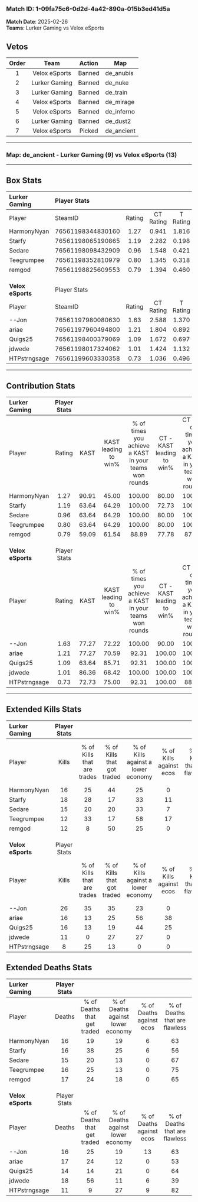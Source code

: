 ### Match ID: 1-09fa75c6-0d2d-4a42-890a-015b3ed41d5a  
**Match Date**: 2025-02-26  
**Teams**: Lurker Gaming vs Velox eSports  

## Vetos  

| Order | Team | Action | Map |
| :---: | :--: | :----: | --- |
| 1 | Velox eSports | Banned | de_anubis |
| 2 | Lurker Gaming | Banned | de_nuke |
| 3 | Lurker Gaming | Banned | de_train |
| 4 | Velox eSports | Banned | de_mirage |
| 5 | Velox eSports | Banned | de_inferno |
| 6 | Lurker Gaming | Banned | de_dust2 |
| 7 | Velox eSports | Picked | de_ancient |

---  

### **Map**: de_ancient - Lurker Gaming (9) vs Velox eSports (13)  
---  

## Box Stats  

| **Lurker Gaming** | Player Stats      |        |           |          |       |       |       |         |        |      |     |
| :- | :- | :-: | :-: | :-: | :-: | :-: | :-: | :-: | :-: | :-: | :-: |
| Player            | SteamID           | Rating | CT Rating | T Rating | KAST  |  ADR  | Kills | Assists | Deaths | K/D  | HS% |
| HarmonyNyan       | 76561198344830160 |  1.27  |   0.941   |  1.816   | 90.91 | 83.9  |  16   |    7    |   16   | 1.00 | 87  |
| Starfy            | 76561198065190865 |  1.19  |   2.282   |  0.198   | 63.64 | 96.1  |  18   |    8    |   16   | 1.13 | 50  |
| Sedare            | 76561198098432909 |  0.96  |   1.548   |  0.421   | 63.64 | 66.1  |  15   |    0    |   15   | 1.00 | 53  |
| Teegrumpee        | 76561198352810979 |  0.80  |   1.345   |  0.318   | 63.64 | 56.1  |  12   |    3    |   16   | 0.75 | 41  |
| remgod            | 76561198825609553 |  0.79  |   1.394   |  0.460   | 59.09 | 66.6  |  12   |    6    |   17   | 0.71 | 100 |
|                   |                   |        |           |          |       |       |       |         |        |      |     |
|                   |                   |        |           |          |       |       |       |         |        |      |     |
|                   |                   |        |           |          |       |       |       |         |        |      |     |
| **Velox eSports** | Player Stats      |        |           |          |       |       |       |         |        |      |     |
| Player            | SteamID           | Rating | CT Rating | T Rating | KAST  |  ADR  | Kills | Assists | Deaths | K/D  | HS% |
| --Jon             | 76561197980080630 |  1.63  |   2.588   |  1.370   | 77.27 | 109.5 |  26   |    5    |   16   | 1.63 | 50  |
| ariae             | 76561197960494800 |  1.21  |   1.804   |  0.892   | 77.27 | 100.4 |  16   |   10    |   17   | 0.94 | 43  |
| Quigs25           | 76561198400379069 |  1.09  |   1.672   |  0.697   | 63.64 | 82.1  |  16   |    3    |   14   | 1.14 | 37  |
| jdwede            | 76561198017324062 |  1.01  |   1.424   |  1.132   | 86.36 | 86.5  |  11   |   11    |   18   | 0.61 | 72  |
| HTPstrngsage      | 76561199603330358 |  0.73  |   1.036   |  0.496   | 72.73 | 26.3  |   8   |    2    |   11   | 0.73 | 25  |
---  

## Contribution Stats  

| **Lurker Gaming** | Player Stats |       |                      |                                                        |                           |                                                             |                          |                                                            |
| :- | :-: | :-: | :-: | :-: | :-: | :-: | :-: | :-: |
| Player            |    Rating    | KAST  | KAST leading to win% | % of times you achieve a KAST in your teams won rounds | CT - KAST leading to win% | CT - % of times you achieve a KAST in your teams won rounds | T - KAST leading to win% | T - % of times you achieve a KAST in your teams won rounds |
| HarmonyNyan       |     1.27     | 90.91 |        45.00         |                         100.00                         |           80.00           |                           100.00                            |          10.00           |                           100.00                           |
| Starfy            |     1.19     | 63.64 |        64.29         |                         100.00                         |           72.73           |                           100.00                            |          33.33           |                           100.00                           |
| Sedare            |     0.96     | 63.64 |        64.29         |                         100.00                         |           80.00           |                           100.00                            |          25.00           |                           100.00                           |
| Teegrumpee        |     0.80     | 63.64 |        64.29         |                         100.00                         |           80.00           |                           100.00                            |          25.00           |                           100.00                           |
| remgod            |     0.79     | 59.09 |        61.54         |                         88.89                          |           77.78           |                            87.50                            |          25.00           |                           100.00                           |
|                   |              |       |                      |                                                        |                           |                                                             |                          |                                                            |
|                   |              |       |                      |                                                        |                           |                                                             |                          |                                                            |
|                   |              |       |                      |                                                        |                           |                                                             |                          |                                                            |
| **Velox eSports** | Player Stats |       |                      |                                                        |                           |                                                             |                          |                                                            |
| Player            |    Rating    | KAST  | KAST leading to win% | % of times you achieve a KAST in your teams won rounds | CT - KAST leading to win% | CT - % of times you achieve a KAST in your teams won rounds | T - KAST leading to win% | T - % of times you achieve a KAST in your teams won rounds |
| --Jon             |     1.63     | 77.27 |        72.22         |                         100.00                         |           90.00           |                           100.00                            |          50.00           |                           100.00                           |
| ariae             |     1.21     | 77.27 |        70.59         |                         92.31                          |          100.00           |                           100.00                            |          37.50           |                           75.00                            |
| Quigs25           |     1.09     | 63.64 |        85.71         |                         92.31                          |          100.00           |                           100.00                            |          60.00           |                           75.00                            |
| jdwede            |     1.01     | 86.36 |        68.42         |                         100.00                         |          100.00           |                           100.00                            |          40.00           |                           100.00                           |
| HTPstrngsage      |     0.73     | 72.73 |        75.00         |                         92.31                          |          100.00           |                            88.89                            |          50.00           |                           100.00                           |
---  

## Extended Kills Stats  

| **Lurker Gaming** | Player Stats |                            |                            |                                    |                         |                              |                                 |                                       |                    |           |
| :- | :-: | :-: | :-: | :-: | :-: | :-: | :-: | :-: | :-: | :-: |
| Player            |    Kills     | % of Kills that are trades | % of Kills that got traded | % of Kills against a lower economy | % of Kills against ecos | % of Kills that are flawless | % of Kills that are close duels | % of Kills that are assisted by flash | Pistol Round Kills | AWP Kills |
| HarmonyNyan       |      16      |             25             |             44             |                 25                 |            0            |              69              |               13                |                   0                   |         1          |     0     |
| Starfy            |      18      |             28             |             17             |                 33                 |           11            |              61              |               11                |                   0                   |         0          |     0     |
| Sedare            |      15      |             20             |             20             |                 33                 |            7            |              40              |               13                |                   0                   |         0          |     0     |
| Teegrumpee        |      12      |             33             |             17             |                 58                 |           17            |              42              |               25                |                   0                   |         3          |     4     |
| remgod            |      12      |             8              |             50             |                 25                 |            0            |              75              |                8                |                   8                   |         3          |     0     |
|                   |              |                            |                            |                                    |                         |                              |                                 |                                       |                    |           |
|                   |              |                            |                            |                                    |                         |                              |                                 |                                       |                    |           |
|                   |              |                            |                            |                                    |                         |                              |                                 |                                       |                    |           |
| **Velox eSports** | Player Stats |                            |                            |                                    |                         |                              |                                 |                                       |                    |           |
| Player            |    Kills     | % of Kills that are trades | % of Kills that got traded | % of Kills against a lower economy | % of Kills against ecos | % of Kills that are flawless | % of Kills that are close duels | % of Kills that are assisted by flash | Pistol Round Kills | AWP Kills |
| --Jon             |      26      |             35             |             35             |                 23                 |            0            |              81              |                4                |                  15                   |         5          |     0     |
| ariae             |      16      |             13             |             25             |                 56                 |           38            |              63              |                6                |                   6                   |         1          |     0     |
| Quigs25           |      16      |             13             |             19             |                 44                 |           25            |              81              |                6                |                   0                   |         1          |     0     |
| jdwede            |      11      |             0              |             27             |                 27                 |            0            |              45              |                0                |                   0                   |         1          |     0     |
| HTPstrngsage      |      8       |             25             |             13             |                 0                  |            0            |              38              |               25                |                  13                   |         0          |     0     |
## Extended Deaths Stats  

| **Lurker Gaming** | Player Stats |                             |                                   |                          |                               |                            |                           |               |
| :- | :-: | :-: | :-: | :-: | :-: | :-: | :-: | :-: |
| Player            |    Deaths    | % of Deaths that get traded | % of Deaths against lower economy | % of Deaths against ecos | % of Deaths that are flawless | % of Deaths that are close | % of Deaths while blinded | Deaths to AWP |
| HarmonyNyan       |      16      |             19              |                19                 |            6             |              63               |             6              |             0             |       0       |
| Starfy            |      16      |             38              |                25                 |            6             |              56               |             6              |            13             |       0       |
| Sedare            |      15      |             20              |                13                 |            0             |              67               |             7              |            20             |       0       |
| Teegrumpee        |      16      |             25              |                13                 |            0             |              75               |             0              |             0             |       0       |
| remgod            |      17      |             24              |                18                 |            0             |              65               |             12             |             6             |       0       |
|                   |              |                             |                                   |                          |                               |                            |                           |               |
|                   |              |                             |                                   |                          |                               |                            |                           |               |
|                   |              |                             |                                   |                          |                               |                            |                           |               |
| **Velox eSports** | Player Stats |                             |                                   |                          |                               |                            |                           |               |
| Player            |    Deaths    | % of Deaths that get traded | % of Deaths against lower economy | % of Deaths against ecos | % of Deaths that are flawless | % of Deaths that are close | % of Deaths while blinded | Deaths to AWP |
| --Jon             |      16      |             25              |                19                 |            13            |              63               |             6              |             0             |       0       |
| ariae             |      17      |             24              |                12                 |            0             |              53               |             29             |             0             |       2       |
| Quigs25           |      14      |             14              |                21                 |            0             |              64               |             7              |             0             |       1       |
| jdwede            |      18      |             56              |                11                 |            6             |              39               |             11             |             6             |       1       |
| HTPstrngsage      |      11      |              9              |                27                 |            9             |              82               |             9              |             0             |       0       |
